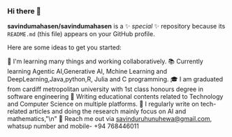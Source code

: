 ### Hi there 👋


**savindumahasen/savindumahasen** is a ✨ _special_ ✨ repository because its `README.md` (this file) appears on your GitHub profile.


Here are some ideas to get you started:

🥗 I'm learning many things and working collaboratively.
📚 Currently learning Agentic AI,Generative AI, Mchine Learning and DeepLearning,Java,python,R, Julia and C programming.
🎓 I am graduated from cardiff metropolitan university with 1st class honours degree in software engineering
📝 Writing educational contents related to Technology and Computer Science on multiple platforms.
📝 I regularly write on tech-related articles and doing the research mainly focus on AI and  mathematics,"\n"
📧 Reach me out via savinduruhunuhewa@gmail.com, whatsup number  and mobile- +94 768446011



